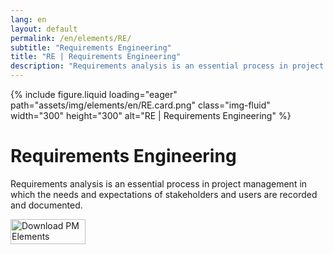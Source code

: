 ```yaml
---
lang: en
layout: default
permalink: /en/elements/RE/
subtitle: "Requirements Engineering"
title: "RE | Requirements Engineering"
description: "Requirements analysis is an essential process in project management in which the needs and expectations of stakeholders and users are recorded and documented."
---
```


{% include figure.liquid loading="eager" path="assets/img/elements/en/RE.card.png" class="img-fluid" width="300" height="300" alt="RE | Requirements Engineering" %}

# Requirements Engineering

Requirements analysis is an essential process in project management in which the needs and expectations of stakeholders and users are recorded and documented.

<a href="https://apps.apple.com/app/apple-store/id6738084498?pt=127441684&ct=website&mt=8">
  <img src="{{ "assets/img/en/appstore.png" | relative_url }}" width="120" height="40" alt="Download PM Elements">
</a>
